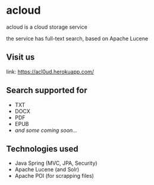 # acloud

acloud is a cloud storage service

the service has full-text search, based on Apache Lucene

## Visit us
link: https://acl0ud.herokuapp.com/

## Search supported for
- TXT
- DOCX
- PDF
- EPUB
- _and some coming soon..._

## Technologies used
- Java Spring (MVC, JPA, Security)
- Apache Lucene (and Solr)
- Apache POI (for scrapping files)
